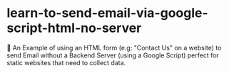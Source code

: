 # learn-to-send-email-via-google-script-html-no-server
:email: An Example of using an HTML form (e.g: "Contact Us" on a website) to send Email without a Backend Server (using a Google Script) perfect for static websites that need to collect data. 
